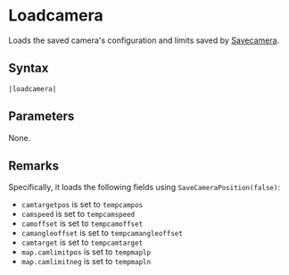 # Loadcamera

Loads the saved camera's configuration and limits saved by [Savecamera](Savecamera.md).

## Syntax

````
|loadcamera|
````

## Parameters

None.

## Remarks

Specifically, it loads the following fields using `SaveCameraPosition(false)`:

* `camtargetpos` is set to `tempcampos`
* `camspeed` is set to `tempcamspeed`
* `camoffset` is set to `tempcamoffset`
* `camangleoffset` is set to `tempcamangleoffset`
* `camtarget` is set to `tempcamtarget`
* `map.camlimitpos` is set to `tempmaplp`
* `map.camlimitneg` is set to `tempmapln`
